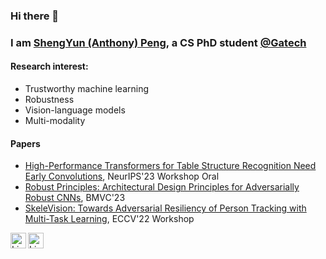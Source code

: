 ### Hi there 👋  

### I am [ShengYun (Anthony) Peng](https://shengyun-peng.github.io/), a CS PhD student [@Gatech](https://www.cc.gatech.edu/) 

#### Research interest:
- Trustworthy machine learning
- Robustness
- Vision-language models
- Multi-modality

#### Papers
- [High-Performance Transformers for Table Structure Recognition Need Early Convolutions](https://github.com/poloclub/tsr-convstem), NeurIPS'23 Workshop Oral
- [Robust Principles: Architectural Design Principles for Adversarially Robust CNNs](https://github.com/poloclub/robust-principles), BMVC'23
- [SkeleVision: Towards Adversarial Resiliency of Person Tracking with Multi-Task Learning](https://github.com/nilakshdas/SkeleVision), ECCV'22 Workshop

  
<!-- github stats: credits to https://github.com/anuraghazra/github-readme-stats -->
<!-- ![Anthony's GitHub stats](https://github-readme-stats.vercel.app/api?username=ShengYun-Peng&count_private=true&show_icons=true&theme=prussian) -->
<!-- linkedin -->
[<img align="left" alt="Linkedin" height="25px" src="https://img.shields.io/badge/LinkedIn-0077B5?style=for-the-badge&logo=linkedin&logoColor=white" />](https://www.linkedin.com/in/shengyun-anthony-peng-443bb6151/)  
<!-- twitter -->
[<img align="left" alt="Linkedin" height="25px" src="https://img.shields.io/badge/Twitter-1DA1F2?style=for-the-badge&logo=twitter&logoColor=white" />](https://twitter.com/RealAnthonyPeng) 

